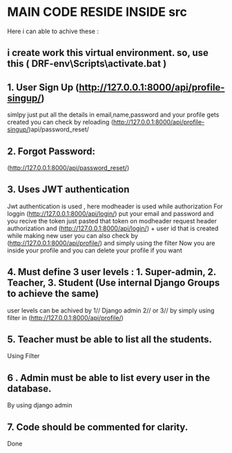 # MAIN CODE RESIDE INSIDE src

Here i can able to achive these :

## i create work this virtual environment. so, use this ( DRF-env\Scripts\activate.bat )

## 1. User Sign Up (http://127.0.0.1:8000/api/profile-singup/)

simlpy just put all the details in email,name,password and your profile gets created you can check by reloading
(http://127.0.0.1:8000/api/profile-singup/)api/password_reset/

## 2. Forgot Password:
    
(http://127.0.0.1:8000/api/password_reset/)


## 3. Uses JWT authentication

Jwt authentication is used , here modheader is used while authorization
For loggin (http://127.0.0.1:8000/api/login/)
put your email and password and you recive the token just pasted that token on modheader request header authorization and
(http://127.0.0.1:8000/api/login/) + user id that is created while making new user you can also check by  (http://127.0.0.1:8000/api/profile/) and simply using the filter
Now you are inside your profile and you can delete your profile if you want

## 4. Must define 3 user levels : 1. Super-admin, 2. Teacher, 3. Student (Use internal Django Groups to achieve the same)

 user levels can be achived by 1// Django admin 2// or 3// by simply using filter in (http://127.0.0.1:8000/api/profile/)


## 5. Teacher must be able to list all the students.

Using Filter

## 6 . Admin must be able to list every user in the database.

By using django admin

## 7. Code should be commented for clarity.

Done

